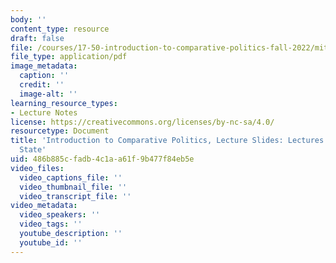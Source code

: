 ```yaml
---
body: ''
content_type: resource
draft: false
file: /courses/17-50-introduction-to-comparative-politics-fall-2022/mit17_50f22_lec2_and_lec3.pdf
file_type: application/pdf
image_metadata:
  caption: ''
  credit: ''
  image-alt: ''
learning_resource_types:
- Lecture Notes
license: https://creativecommons.org/licenses/by-nc-sa/4.0/
resourcetype: Document
title: 'Introduction to Comparative Politics, Lecture Slides: Lectures 2 and 3, The
  State'
uid: 486b885c-fadb-4c1a-a61f-9b477f84eb5e
video_files:
  video_captions_file: ''
  video_thumbnail_file: ''
  video_transcript_file: ''
video_metadata:
  video_speakers: ''
  video_tags: ''
  youtube_description: ''
  youtube_id: ''
---
```


